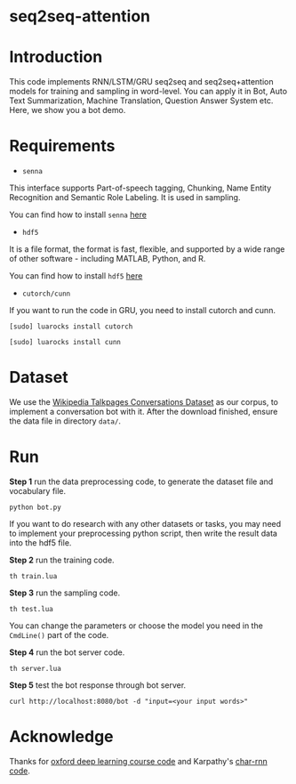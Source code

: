 # seq2seq-attention

# Introduction

This code implements RNN/LSTM/GRU seq2seq and seq2seq+attention models for training and sampling in word-level. You can apply it in Bot, Auto Text Summarization, Machine Translation, Question Answer System etc. Here, we show you a bot demo.

# Requirements

- <code>senna</code> 

This interface supports Part-of-speech tagging, Chunking, Name Entity Recognition and Semantic Role Labeling. It is used in sampling.

You can find how to install `senna` [here](https://github.com/torch/senna)

- <code>hdf5</code>

It is a file format, the format is fast, flexible, and supported by a wide range of other software - including MATLAB, Python, and R.

You can find how to install `hdf5` [here](https://github.com/deepmind/torch-hdf5/blob/master/doc/usage.md)

- <code>cutorch/cunn</code>

If you want to run the code in GRU, you need to install cutorch and cunn.

`[sudo] luarocks install cutorch`

`[sudo] luarocks install cunn`


# Dataset

We use the [Wikipedia Talkpages Conversations Dataset]((http://pan.baidu.com/s/1kVHCxwj)) as our corpus, to implement a conversation bot with it. After the download finished, ensure the data file in directory `data/`.


# Run

<b>Step 1</b> run the data preprocessing code, to generate the dataset file and vocabulary file.

`python bot.py`

If you want to do research with any other datasets or tasks, you may need to implement your preprocessing python script, then write the result data into the hdf5 file.

<b>Step 2</b> run the training code.

`th train.lua`

<b>Step 3</b> run the sampling code.

`th test.lua`

You can change the parameters or choose the model you need in the `CmdLine()` part of the code.

<b>Step 4</b> run the bot server code.

`th server.lua`

<b>Step 5</b> test the bot response through bot server.

`curl http://localhost:8080/bot -d "input=<your input words>"`

# Acknowledge

Thanks for [oxford deep learning course code](https://github.com/oxford-cs-ml-2015/practical6) and Karpathy's [char-rnn code](https://github.com/karpathy/char-rnn).

